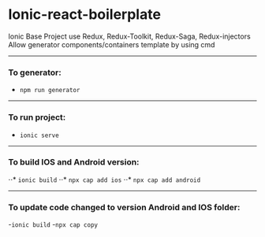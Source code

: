 # Ionic-react-boilerplate
Ionic Base Project use Redux, Redux-Toolkit, Redux-Saga, Redux-injectors
Allow generator components/containers template by using cmd

***

### To generator: 
* `npm run generator`

***

### To run project: 
* `ionic serve`


***

### To build IOS and Android version: 
⋅⋅* `ionic build`
⋅⋅* `npx cap add ios`
⋅⋅* `npx cap add android`

***


### To update code changed to version Android and IOS folder:
-`ionic build`
-`npx cap copy`
